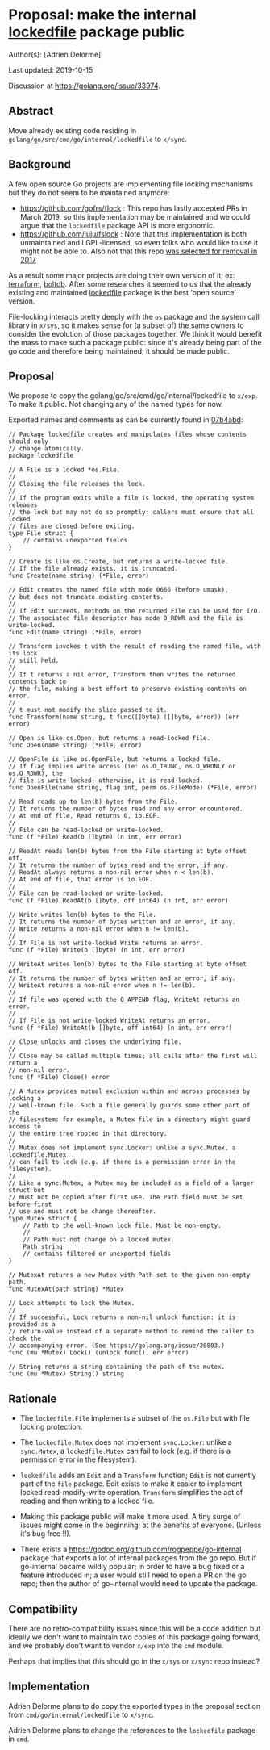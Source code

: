 # Proposal: make the internal [lockedfile](https://godoc.org/github.com/golang/go/src/cmd/go/internal/lockedfile/) package public

Author(s): [Adrien Delorme]

Last updated: 2019-10-15

Discussion at https://golang.org/issue/33974.

## Abstract

Move already existing code residing in
`golang/go/src/cmd/go/internal/lockedfile` to `x/sync`.

## Background

A few open source Go projects are implementing file locking mechanisms but they
do not seem to be maintained anymore:
* https://github.com/gofrs/flock : This repo has lastly accepted PRs in March
   2019, so this implementation may be maintained and we could argue that the 
   `lockedfile` package API is more ergonomic.
* https://github.com/juju/fslock : Note that this implementation is both
   unmaintained and LGPL-licensed, so even folks who would like to use it might
   not be able to. Also not that this repo [was selected for removal in
   2017](https://github.com/juju/fslock/issues/4) 


As a result some major projects are doing
their own version of it; ex:
[terraform](https://github.com/hashicorp/terraform/blob/1ff9a540202b8c36e33db950374bbb4495737d8f/states/statemgr/filesystem_lock_unix.go),
[boltdb](https://github.com/boltdb/bolt/search?q=flock&unscoped_q=flock). After
some researches it seemed to us that the already existing and maintained
[lockedfile](https://godoc.org/github.com/golang/go/src/cmd/go/internal/lockedfile/)
package is the best 'open source' version.

File-locking interacts pretty deeply with the `os` package and the system call
library in `x/sys`, so it makes sense for (a subset of) the same owners to
consider the evolution of those packages together.
We think it would benefit the mass to make such a package public: since it's
already being part of the go code and therefore being maintained; it should be
made public.

## Proposal

We propose to copy the golang/go/src/cmd/go/internal/lockedfile to `x/exp`. To
make it public. Not changing any of the named types for now.

Exported names and comments as can be currently found in
[07b4abd](https://github.com/golang/go/tree/07b4abd62e450f19c47266b3a526df49c01ba425/src/cmd/go/internal/lockedfile):

```
// Package lockedfile creates and manipulates files whose contents should only
// change atomically.
package lockedfile

// A File is a locked *os.File.
//
// Closing the file releases the lock.
//
// If the program exits while a file is locked, the operating system releases
// the lock but may not do so promptly: callers must ensure that all locked
// files are closed before exiting.
type File struct {
    // contains unexported fields
}

// Create is like os.Create, but returns a write-locked file.
// If the file already exists, it is truncated.
func Create(name string) (*File, error)

// Edit creates the named file with mode 0666 (before umask),
// but does not truncate existing contents.
//
// If Edit succeeds, methods on the returned File can be used for I/O.
// The associated file descriptor has mode O_RDWR and the file is write-locked.
func Edit(name string) (*File, error)

// Transform invokes t with the result of reading the named file, with its lock
// still held.
//
// If t returns a nil error, Transform then writes the returned contents back to
// the file, making a best effort to preserve existing contents on error.
//
// t must not modify the slice passed to it.
func Transform(name string, t func([]byte) ([]byte, error)) (err error)

// Open is like os.Open, but returns a read-locked file.
func Open(name string) (*File, error)

// OpenFile is like os.OpenFile, but returns a locked file.
// If flag implies write access (ie: os.O_TRUNC, os.O_WRONLY or os.O_RDWR), the
// file is write-locked; otherwise, it is read-locked.
func OpenFile(name string, flag int, perm os.FileMode) (*File, error)

// Read reads up to len(b) bytes from the File.
// It returns the number of bytes read and any error encountered.
// At end of file, Read returns 0, io.EOF.
//
// File can be read-locked or write-locked.
func (f *File) Read(b []byte) (n int, err error)

// ReadAt reads len(b) bytes from the File starting at byte offset off.
// It returns the number of bytes read and the error, if any.
// ReadAt always returns a non-nil error when n < len(b).
// At end of file, that error is io.EOF.
//
// File can be read-locked or write-locked.
func (f *File) ReadAt(b []byte, off int64) (n int, err error)

// Write writes len(b) bytes to the File.
// It returns the number of bytes written and an error, if any.
// Write returns a non-nil error when n != len(b).
//
// If File is not write-locked Write returns an error.
func (f *File) Write(b []byte) (n int, err error)

// WriteAt writes len(b) bytes to the File starting at byte offset off.
// It returns the number of bytes written and an error, if any.
// WriteAt returns a non-nil error when n != len(b).
//
// If file was opened with the O_APPEND flag, WriteAt returns an error.
// 
// If File is not write-locked WriteAt returns an error.
func (f *File) WriteAt(b []byte, off int64) (n int, err error)

// Close unlocks and closes the underlying file.
//
// Close may be called multiple times; all calls after the first will return a
// non-nil error.
func (f *File) Close() error

// A Mutex provides mutual exclusion within and across processes by locking a
// well-known file. Such a file generally guards some other part of the
// filesystem: for example, a Mutex file in a directory might guard access to
// the entire tree rooted in that directory.
//
// Mutex does not implement sync.Locker: unlike a sync.Mutex, a lockedfile.Mutex
// can fail to lock (e.g. if there is a permission error in the filesystem).
//
// Like a sync.Mutex, a Mutex may be included as a field of a larger struct but
// must not be copied after first use. The Path field must be set before first
// use and must not be change thereafter.
type Mutex struct {
    // Path to the well-known lock file. Must be non-empty.
    //
    // Path must not change on a locked mutex.
    Path string 
    // contains filtered or unexported fields
}

// MutexAt returns a new Mutex with Path set to the given non-empty path.
func MutexAt(path string) *Mutex

// Lock attempts to lock the Mutex.
//
// If successful, Lock returns a non-nil unlock function: it is provided as a
// return-value instead of a separate method to remind the caller to check the
// accompanying error. (See https://golang.org/issue/20803.)
func (mu *Mutex) Lock() (unlock func(), err error)

// String returns a string containing the path of the mutex.
func (mu *Mutex) String() string
```

## Rationale

* The `lockedfile.File` implements a subset of the `os.File` but with file
  locking protection.

* The `lockedfile.Mutex` does not implement `sync.Locker`: unlike a
  `sync.Mutex`, a `lockedfile.Mutex` can fail to lock (e.g. if there is a
  permission error in the filesystem).

* `lockedfile` adds an `Edit` and a `Transform` function; `Edit` is not
  currently part of the `file` package. Edit exists to make it easier to
  implement locked read-modify-write operation. `Transform` simplifies the act
  of reading and then writing to a locked file.
  

* Making this package public will make it more used. A tiny surge of issues
  might come in the beginning; at the benefits of everyone. (Unless it's bug
  free !!).

* There exists a https://godoc.org/github.com/rogpeppe/go-internal package that
  exports a lot of internal packages from the go repo. But if go-internal
  became wildly popular; in order to have a bug fixed or a feature introduced
  in; a user would still need to open a PR on the go repo; then the author of
  go-internal would need to update the package.

## Compatibility

There are no retro-compatibility issues since this will be a code addition but
ideally we don't want to maintain two copies of this package going forward, and
we probably don't want to vendor `x/exp` into the `cmd` module.



Perhaps that implies that this should go in the `x/sys` or `x/sync` repo instead?

## Implementation

Adrien Delorme plans to do copy the exported types in the proposal section from
 `cmd/go/internal/lockedfile` to `x/sync`.

Adrien Delorme plans to change the references to the `lockedfile` package in
`cmd`.
